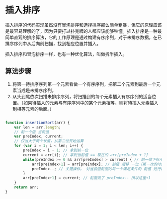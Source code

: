 # 插入排序
插入排序的代码实现虽然没有冒泡排序和选择排序那么简单粗暴，但它的原理应该是最容易理解的了，因为只要打过扑克牌的人都应该能够秒懂。插入排序是一种最简单直观的排序算法，它的工作原理是通过构建有序序列，对于未排序数据，在已排序序列中从后向前扫描，找到相应位置并插入。

插入排序和冒泡排序一样，也有一种优化算法，叫做拆半插入。

## 算法步骤
1. 将第一待排序序列第一个元素看做一个有序序列，把第二个元素到最后一个元素当成是未排序序列。
2. 从头到尾依次扫描未排序序列，将扫描到的每个元素插入有序序列的适当位置。（如果待插入的元素与有序序列中的某个元素相等，则将待插入元素插入到相等元素的后面。）


```javascript

function insertionSort(arr) {
    var len = arr.length; 
    // 前一个值 当前值
    var preIndex, current; 
    // 仅当大于两个长度，从第二位开始运算
    for (var i = 1; i < len; i++) {
        preIndex = i - 1; // 拿到前一位
        current = arr[i]; // 拿到当前值 == 现在的 arr[preIndex + 1]
        while(preIndex >= 0 && arr[preIndex] > current) { // 前一位下标不得小于0，前值 大于 当前值
            arr[preIndex+1] = arr[preIndex]; // 前值 后移 一位（第一次的时候 相当于 移动到 当前值位置）
            preIndex--; // 关键操作。 对当前值前面的每一个满足条件的 前值 进行移位
        }
        arr[preIndex+1] = current; // 前面做了 preIndex-- 所以这里+1 
    }
    return arr;
}
```
